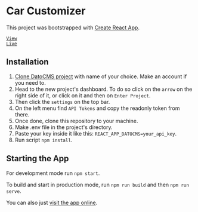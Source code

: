 # Car Customizer

This project was bootstrapped with [Create React App](https://github.com/facebook/create-react-app).

<code><a href="https://car-customizer.netlify.app/" target="_blank">View Live</a></code>

## Installation

1. [Clone DatoCMS project](https://dashboard.datocms.com/clone?projectId=60699&name=Car+Customization) with name of your choice. Make an account if you need to.
3. Head to the new project's dashboard. To do so click on the `arrow` on the right side of it, or click on it and then on `Enter Project`.
4. Then click the `settings` on the top bar.
5. On the left menu find `API Tokens` and copy the readonly token from there.
6. Once done, clone this repository to your machine.
7. Make .env file in the project's directory.
8. Paste your key inside it like this: `REACT_APP_DATOCMS=your_api_key`.
9. Run script `npm install`.

## Starting the App
For development mode run `npm start`.

To build and start in production mode, run `npm run build` and then `npm run serve`.

You can also just [visit the app online](https://car-customizer.netlify.app/).
